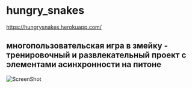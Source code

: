 # hungry_snakes
https://hungrysnakes.herokuapp.com/
## многопользовательская игра в змейку - тренировочный и развлекательный проект с элементами асинхронности на питоне


![ScreenShot](/screenshots/Снимок_экрана_от_2021-02-19_14-32-00.png)
